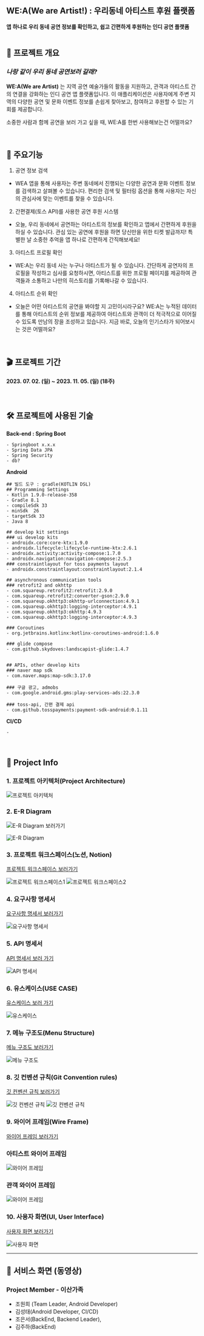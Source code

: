 ## WE:A(We are Artist!) : 우리동네 아티스트 후원 플랫폼

**앱 하나로 우리 동네 공연 정보를 확인하고, 쉽고 간편하게 후원하는 인디 공연 플랫폼**

<img src="" />
<br/>

## 📜 프로젝트 개요

### **_나랑 같이 우리 동네 공연보러 갈래?_**

**WE:A(We are Artist)** 는 지역 공연 예술가들의 활동을 지원하고, 관객과 아티스트 간의 연결을 강화하는 인디 공연 앱 플랫폼입니다. 이 애플리케이션은 사용자에게 주변 지역의 다양한 공연 및 문화 이벤트 정보를 손쉽게 찾아보고, 참여하고 후원할 수 있는 기회를 제공합니다.

소중한 사람과 함께 공연을 보러 가고 싶을 때, WE:A를 한번 사용해보는건 어떨까요?

<br/>

## 📃 주요기능

1. 공연 정보 검색
- WEA 앱을 통해 사용자는 주변 동네에서 진행되는 다양한 공연과 문화 이벤트 정보를 검색하고 살펴볼 수 있습니다. 편리한 검색 및 필터링 옵션을 통해 사용자는 자신의 관심사에 맞는 이벤트를 찾을 수 있습니다.

2. 간편결제(토스 API)를 사용한 공연 후원 시스템
- 오늘, 우리 동네에서 공연하는 아티스트의 정보를 확인하고 앱에서 간편하게 후원을 하실 수 있습니다. 관심 있는 공연에 후원을 하면 당신만을 위한 티켓 발급까지! 특별한 날 소중한 추억을 앱 하나로 간편하게 간직해보세요!

3. 아티스트 프로필 확인
- WE:A는 우리 동네 사는 누구나 아티스트가 될 수 있습니다. 간단하게 공연자의 프로필을 작성하고 심사를 요청하시면, 아티스트를 위한 프로필 페이지를 제공하여 관객들과 소통하고 나만의 히스토리를 기록해나갈 수 있습니다. 

4. 아티스트 순위 확인
- 오늘은 어떤 아티스트의 공연을 봐야할 지 고민이시라구요? WE:A는 누적된 데이터를 통해 아티스트의 순위 정보를 제공하여 아티스트와 관객이 더 적극적으로 이어질 수 있도록 만남의 장을 조성하고 있습니다. 지금 바로, 오늘의 인기스타가 되어보시는 것은 어떨까요?
<br>

## 🎬 프로젝트 기간

#### 2023. 07. 02. (일) ~ 2023. 11. 05. (일) (18주)

<br/>

## 🛠 프로젝트에 사용된 기술

**Back-end : Spring Boot**
```
- Springboot x.x.x
- Spring Data JPA
- Spring Security
- db?
```

**Android**

```
## 빌드 도구 : gradle(KOTLIN DSL)
## Programming Settings
- Kotlin 1.9.0-release-358
- Gradle 8.1
- compileSdk 33
- minSdk  26
- targetSdk 33
- Java 8

## develop kit settings
### ui develop kits
- androidx.core:core-ktx:1.9.0
- androidx.lifecycle:lifecycle-runtime-ktx:2.6.1
- androidx.activity:activity-compose:1.7.0
- androidx.navigation:navigation-compose:2.5.3
### constraintlayout for toss payments layout
- androidx.constraintlayout:constraintlayout:2.1.4

## asynchronous communication tools
### retrofit2 and okhttp
- com.squareup.retrofit2:retrofit:2.9.0
- com.squareup.retrofit2:converter-gson:2.9.0
- com.squareup.okhttp3:okhttp-urlconnection:4.9.1
- com.squareup.okhttp3:logging-interceptor:4.9.1
- com.squareup.okhttp3:okhttp:4.9.3
- com.squareup.okhttp3:logging-interceptor:4.9.3

### Coroutines
- org.jetbrains.kotlinx:kotlinx-coroutines-android:1.6.0

### glide compose
- com.github.skydoves:landscapist-glide:1.4.7


## APIs, other develop kits
### naver map sdk
- com.naver.maps:map-sdk:3.17.0

### 구글 광고, admobs
- com.google.android.gms:play-services-ads:22.3.0

### toss-api, 간편 결제 api
- com.github.tosspayments:payment-sdk-android:0.1.11
```

**CI/CD**

```
- 
```

<br/>

## 🚩 Project Info

### 1. 프로젝트 아키텍처(Project Architecture)
![프로젝트 아키텍처](./assets/?)


### 2. E-R Diagram
![E-R Diagram 보러가기](https://www.notion.so/E-R-Digram-da623c84b64b4db8972168da0e2261e4)

![E-R Diagram](./assets/erd.png)

### 3. 프로젝트 워크스페이스(노션, Notion)
[프로젝트 워크스페이스 보러가기](https://secret-nebula-014.notion.site/WE-A-152d47344b7d449290d44811aee37d5a?pvs=4)

![프로젝트 워크스페이스1](./assets/work1.png)
![프로젝트 워크스페이스2](./assets/work2.png)


### 4. 요구사항 명세서
[요구사항 명세서 보러가기](https://docs.google.com/spreadsheets/d/1xtZZIdOm18zNBqhUbdQQi8cfbaRAYBCD/edit?usp=sharing&ouid=102208980798385722229&rtpof=true&sd=true)

![요구사항 명세서](./assets/requirements_specification.PNG)


### 5. API 명세서
[API 명세서 보러 가기](https://www.notion.so/API-03cafb39cd8c4175bd26cbf86fc11f44)

![API 명세서](./assets/rest_api_specification.PNG)

### 6. 유스케이스(USE CASE)
[유스케이스 보러 가기](https://www.notion.so/USE-CASE-33c6d180ddf64566a773624e4d864ce3)

![유스케이스](./assets/use_case.png)


### 7. 메뉴 구조도(Menu Structure)
[메뉴 구조도 보러가기](https://www.notion.so/Menu-Structure-1b569cfd18654f418259a2eae92b1936)


![메뉴 구조도](./assets/menu_structure_diagram.png)

### 8. 깃 컨벤션 규칙(Git Convention rules)
[깃 컨벤션 규칙 보러가기](https://www.notion.so/GIT-4c22984719314bdb89e4fad741ed174e)

![깃 컨벤션 규칙](./assets/git_convention_1.PNG)
![깃 컨벤션 규칙](./assets/git_convention_2.PNG)


### 9. 와이어 프레임(Wire Frame)
[와이어 프레임 보러가기](https://www.notion.so/Wire-Frame-b567020010614f229b9b45fc19fd1740)

### 아티스트 와이어 프레임
![와이어 프레임](./assets/wire_frame_artist.png)

### 관객 와이어 프레임
![와이어 프레임](./assets/wire_frame_client.png)


### 10. 사용자 화면(UI, User Interface)
[사용자 화면 보러가기](https://www.notion.so/User-Interface-5742ab1b1c184330a0a9afb09c5d165c)

![사용자 화면](./assets/user_interface.png)

---

## 👀 서비스 화면 (동영상)






### Project Member - 이산가족
- 조원희 (Team Leader, Android Developer)
- 김성태(Android Developer, CI/CD)
- 조은서(BackEnd, Backend Leader),
- 김주하(BackEnd)
